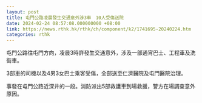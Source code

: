 ```yaml
---
layout: post
title: 屯門公路凌晨發生交通意外涉3車　10人受傷送院
date: 2024-02-24 08:57:08.000000000 +08:00
link: https://news.rthk.hk/rthk/ch/component/k2/1741695-20240224.htm
categories: rthk
---
```


屯門公路往屯門方向，凌晨3時許發生交通意外，涉及一部通宵巴士、工程車及洗街車。

3部車的司機以及4男3女巴士乘客受傷，全部送至仁濟醫院及屯門醫院治理。

事發在屯門公路近深井的一段。消防派出5部救護車到場救援，警方在場調查意外原因。
